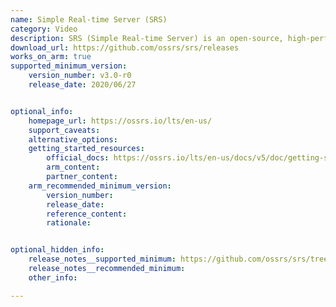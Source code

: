 ```yaml
---
name: Simple Real-time Server (SRS)
category: Video
description: SRS (Simple Real-time Server) is an open-source, high-performance media server designed for real-time video streaming.
download_url: https://github.com/ossrs/srs/releases
works_on_arm: true
supported_minimum_version:
    version_number: v3.0-r0
    release_date: 2020/06/27


optional_info:
    homepage_url: https://ossrs.io/lts/en-us/
    support_caveats:
    alternative_options: 
    getting_started_resources:
        official_docs: https://ossrs.io/lts/en-us/docs/v5/doc/getting-started-build
        arm_content:
        partner_content:
    arm_recommended_minimum_version:
        version_number: 
        release_date:
        reference_content:
        rationale:


optional_hidden_info:
    release_notes__supported_minimum: https://github.com/ossrs/srs/tree/v3.0-r0#v3-changes
    release_notes__recommended_minimum:
    other_info: 

---
```

